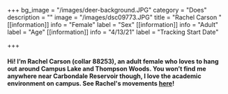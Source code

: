 +++
bg_image = "/images/deer-background.JPG"
category = "Does"
description = ""
image = "/images/dsc09773.JPG"
title = "Rachel Carson "
[[information]]
info = "Female"
label = "Sex"
[[information]]
info = "Adult"
label = "Age"
[[information]]
info = "4/13/21"
label = "Tracking Start Date"

+++
#### Hi! I’m Rachel Carson (collar 88253), an adult female who loves to hang out around Campus Lake and Thompson Woods. You won’t find me anywhere near Carbondale Reservoir though, I love the academic environment on campus. See Rachel's movements [here](ID_88253.html "Rachel")!